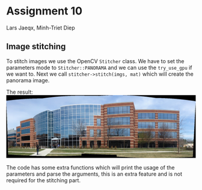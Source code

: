 # Assignment 10

Lars Jaeqx, Minh-Triet Diep

## Image stitching

To stitch images we use the OpenCV `Stitcher` class. We have to set the parameters mode to `Stitcher::PANORAMA` and we can use the `try_use_gpu` if we want to. Next we call `stitcher->stitch(imgs, mat)` which will create the panorama image.

The result:  
![Result](Stitcher/result.jpg)

The code has some extra functions which will print the usage of the parameters and parse the arguments, this is an extra feature and is not required for the stitching part. 